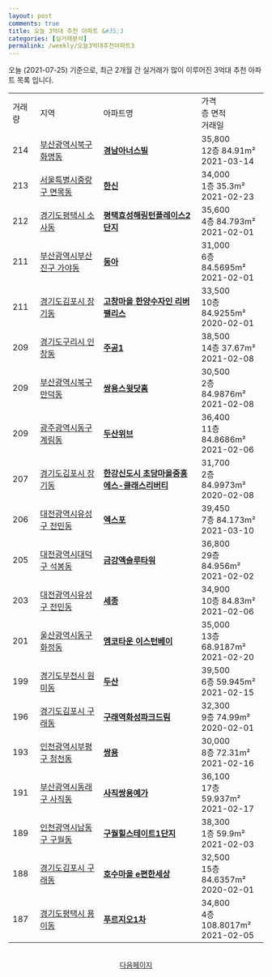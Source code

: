 ```yaml
---
layout: post
comments: true
title: 오늘 3억대 추천 아파트 &#35;3
categories: [실거래분석]
permalink: /weekly/오늘3억대추천아파트3
---
```


오늘 (2021-07-25) 기준으로, 최근 2개월 간 실거래가 많이 이루어진 3억대 추천 아파트 목록 입니다.

<table class="sortable">
  <tr>
    <td>거래량</td>
    <td>지역</td>
    <td>아파트명</td>
    <td>가격<br>층 면적<br>거래일</td>
  </tr>

  <tr class="item">
    <td>214</td>
    <td><a href="/apt/부산광역시북구화명동">부산광역시북구 화명동</a></td>
    <td style="font-weight: bold;"><a href="https://search.naver.com/search.naver?query=화명동 경남아너스빌">경남아너스빌</a></td>
    <td>35,800<br>12층  84.91m²<br>2021-03-14</td>
  </tr>

  <tr class="item">
    <td>213</td>
    <td><a href="/apt/서울특별시중랑구면목동">서울특별시중랑구 면목동</a></td>
    <td style="font-weight: bold;"><a href="https://search.naver.com/search.naver?query=면목동 한신">한신</a></td>
    <td>34,000<br>1층  35.3m²<br>2021-02-23</td>
  </tr>

  <tr class="item">
    <td>212</td>
    <td><a href="/apt/경기도평택시소사동">경기도평택시 소사동</a></td>
    <td style="font-weight: bold;"><a href="https://search.naver.com/search.naver?query=소사동 평택효성해링턴플레이스2단지">평택효성해링턴플레이스2단지</a></td>
    <td>35,600<br>4층  84.793m²<br>2021-02-01</td>
  </tr>

  <tr class="item">
    <td>211</td>
    <td><a href="/apt/부산광역시부산진구가야동">부산광역시부산진구 가야동</a></td>
    <td style="font-weight: bold;"><a href="https://search.naver.com/search.naver?query=가야동 동아">동아</a></td>
    <td>31,000<br>6층  84.5695m²<br>2021-02-01</td>
  </tr>

  <tr class="item">
    <td>211</td>
    <td><a href="/apt/경기도김포시장기동">경기도김포시 장기동</a></td>
    <td style="font-weight: bold;"><a href="https://search.naver.com/search.naver?query=장기동 고창마을 한양수자인 리버팰리스">고창마을 한양수자인 리버팰리스</a></td>
    <td>33,500<br>10층  84.9255m²<br>2020-02-01</td>
  </tr>

  <tr class="item">
    <td>209</td>
    <td><a href="/apt/경기도구리시인창동">경기도구리시 인창동</a></td>
    <td style="font-weight: bold;"><a href="https://search.naver.com/search.naver?query=인창동 주공1">주공1</a></td>
    <td>38,500<br>14층  37.67m²<br>2021-02-08</td>
  </tr>

  <tr class="item">
    <td>209</td>
    <td><a href="/apt/부산광역시북구만덕동">부산광역시북구 만덕동</a></td>
    <td style="font-weight: bold;"><a href="https://search.naver.com/search.naver?query=만덕동 쌍용스윗닷홈">쌍용스윗닷홈</a></td>
    <td>30,500<br>2층  84.9876m²<br>2021-02-08</td>
  </tr>

  <tr class="item">
    <td>209</td>
    <td><a href="/apt/광주광역시동구계림동">광주광역시동구 계림동</a></td>
    <td style="font-weight: bold;"><a href="https://search.naver.com/search.naver?query=계림동 두산위브">두산위브</a></td>
    <td>36,400<br>11층  84.8686m²<br>2021-02-06</td>
  </tr>

  <tr class="item">
    <td>207</td>
    <td><a href="/apt/경기도김포시장기동">경기도김포시 장기동</a></td>
    <td style="font-weight: bold;"><a href="https://search.naver.com/search.naver?query=장기동 한강신도시 초당마을중흥에스-클래스리버티">한강신도시 초당마을중흥에스-클래스리버티</a></td>
    <td>31,700<br>2층  84.9973m²<br>2020-02-08</td>
  </tr>

  <tr class="item">
    <td>206</td>
    <td><a href="/apt/대전광역시유성구전민동">대전광역시유성구 전민동</a></td>
    <td style="font-weight: bold;"><a href="https://search.naver.com/search.naver?query=전민동 엑스포">엑스포</a></td>
    <td>39,450<br>7층  84.173m²<br>2021-03-10</td>
  </tr>

  <tr class="item">
    <td>205</td>
    <td><a href="/apt/대전광역시대덕구석봉동">대전광역시대덕구 석봉동</a></td>
    <td style="font-weight: bold;"><a href="https://search.naver.com/search.naver?query=석봉동 금강엑슬루타워">금강엑슬루타워</a></td>
    <td>36,800<br>29층  84.956m²<br>2021-02-02</td>
  </tr>

  <tr class="item">
    <td>203</td>
    <td><a href="/apt/대전광역시유성구전민동">대전광역시유성구 전민동</a></td>
    <td style="font-weight: bold;"><a href="https://search.naver.com/search.naver?query=전민동 세종">세종</a></td>
    <td>34,900<br>10층  84.83m²<br>2021-02-06</td>
  </tr>

  <tr class="item">
    <td>201</td>
    <td><a href="/apt/울산광역시동구화정동">울산광역시동구 화정동</a></td>
    <td style="font-weight: bold;"><a href="https://search.naver.com/search.naver?query=화정동 엠코타운 이스턴베이">엠코타운 이스턴베이</a></td>
    <td>35,000<br>13층  68.9187m²<br>2021-02-20</td>
  </tr>

  <tr class="item">
    <td>199</td>
    <td><a href="/apt/경기도부천시원미동">경기도부천시 원미동</a></td>
    <td style="font-weight: bold;"><a href="https://search.naver.com/search.naver?query=원미동 두산">두산</a></td>
    <td>39,500<br>6층  59.945m²<br>2021-02-15</td>
  </tr>

  <tr class="item">
    <td>196</td>
    <td><a href="/apt/경기도김포시구래동">경기도김포시 구래동</a></td>
    <td style="font-weight: bold;"><a href="https://search.naver.com/search.naver?query=구래동 구래역화성파크드림">구래역화성파크드림</a></td>
    <td>32,300<br>9층  74.99m²<br>2020-02-01</td>
  </tr>

  <tr class="item">
    <td>193</td>
    <td><a href="/apt/인천광역시부평구청천동">인천광역시부평구 청천동</a></td>
    <td style="font-weight: bold;"><a href="https://search.naver.com/search.naver?query=청천동 쌍용">쌍용</a></td>
    <td>30,000<br>8층  72.31m²<br>2021-02-16</td>
  </tr>

  <tr class="item">
    <td>191</td>
    <td><a href="/apt/부산광역시동래구사직동">부산광역시동래구 사직동</a></td>
    <td style="font-weight: bold;"><a href="https://search.naver.com/search.naver?query=사직동 사직쌍용예가">사직쌍용예가</a></td>
    <td>36,100<br>17층  59.937m²<br>2021-02-17</td>
  </tr>

  <tr class="item">
    <td>189</td>
    <td><a href="/apt/인천광역시남동구구월동">인천광역시남동구 구월동</a></td>
    <td style="font-weight: bold;"><a href="https://search.naver.com/search.naver?query=구월동 구월힐스테이트1단지">구월힐스테이트1단지</a></td>
    <td>38,300<br>1층  59.9m²<br>2021-02-03</td>
  </tr>

  <tr class="item">
    <td>188</td>
    <td><a href="/apt/경기도김포시구래동">경기도김포시 구래동</a></td>
    <td style="font-weight: bold;"><a href="https://search.naver.com/search.naver?query=구래동 호수마을 e편한세상">호수마을 e편한세상</a></td>
    <td>32,500<br>15층  84.6357m²<br>2020-02-01</td>
  </tr>

  <tr class="item">
    <td>187</td>
    <td><a href="/apt/경기도평택시용이동">경기도평택시 용이동</a></td>
    <td style="font-weight: bold;"><a href="https://search.naver.com/search.naver?query=용이동 푸르지오1차">푸르지오1차</a></td>
    <td>34,800<br>4층  108.8017m²<br>2021-02-05</td>
  </tr>

</table>

<br>
<center><a href="/weekly/오늘3억대추천아파트4">다음페이지</a></center>
<br><br>
